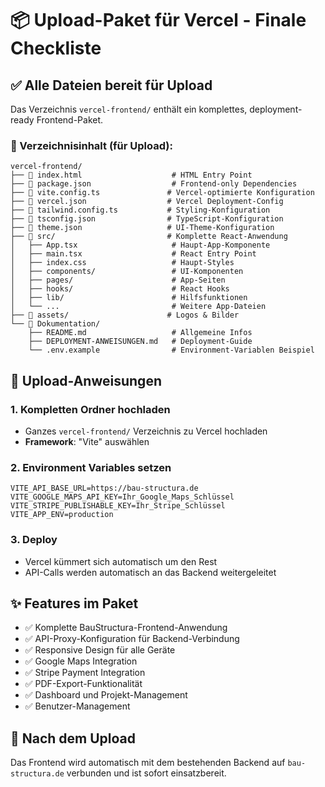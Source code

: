 # 📦 Upload-Paket für Vercel - Finale Checkliste

## ✅ Alle Dateien bereit für Upload

Das Verzeichnis `vercel-frontend/` enthält ein komplettes, deployment-ready Frontend-Paket.

### 📁 Verzeichnisinhalt (für Upload):
```
vercel-frontend/
├── 📄 index.html                    # HTML Entry Point
├── 📄 package.json                  # Frontend-only Dependencies
├── 📄 vite.config.ts               # Vercel-optimierte Konfiguration  
├── 📄 vercel.json                  # Vercel Deployment-Config
├── 📄 tailwind.config.ts           # Styling-Konfiguration
├── 📄 tsconfig.json                # TypeScript-Konfiguration
├── 📄 theme.json                   # UI-Theme-Konfiguration
├── 📁 src/                         # Komplette React-Anwendung
│   ├── App.tsx                     # Haupt-App-Komponente
│   ├── main.tsx                    # React Entry Point
│   ├── index.css                   # Haupt-Styles
│   ├── components/                 # UI-Komponenten
│   ├── pages/                      # App-Seiten
│   ├── hooks/                      # React Hooks
│   ├── lib/                        # Hilfsfunktionen
│   └── ...                         # Weitere App-Dateien
├── 📁 assets/                      # Logos & Bilder
└── 📁 Dokumentation/
    ├── README.md                   # Allgemeine Infos
    ├── DEPLOYMENT-ANWEISUNGEN.md   # Deployment-Guide
    └── .env.example                # Environment-Variablen Beispiel
```

## 🚀 Upload-Anweisungen

### 1. **Kompletten Ordner hochladen**
- Ganzes `vercel-frontend/` Verzeichnis zu Vercel hochladen
- **Framework**: "Vite" auswählen

### 2. **Environment Variables setzen**
```
VITE_API_BASE_URL=https://bau-structura.de
VITE_GOOGLE_MAPS_API_KEY=Ihr_Google_Maps_Schlüssel
VITE_STRIPE_PUBLISHABLE_KEY=Ihr_Stripe_Schlüssel
VITE_APP_ENV=production
```

### 3. **Deploy**
- Vercel kümmert sich automatisch um den Rest
- API-Calls werden automatisch an das Backend weitergeleitet

## ✨ Features im Paket

- ✅ Komplette BauStructura-Frontend-Anwendung
- ✅ API-Proxy-Konfiguration für Backend-Verbindung
- ✅ Responsive Design für alle Geräte
- ✅ Google Maps Integration
- ✅ Stripe Payment Integration
- ✅ PDF-Export-Funktionalität
- ✅ Dashboard und Projekt-Management
- ✅ Benutzer-Management

## 🎯 Nach dem Upload

Das Frontend wird automatisch mit dem bestehenden Backend auf `bau-structura.de` verbunden und ist sofort einsatzbereit.